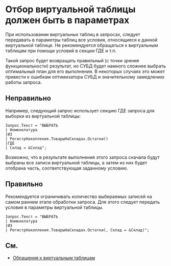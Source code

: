 # Отбор виртуальной таблицы должен быть в параметрах

При использовании виртуальных таблиц в запросах, следует передавать в параметры таблиц все условия, относящиеся к данной виртуальной таблице. Не рекомендуется обращаться к виртуальным таблицам при помощи условий в секции ГДЕ и т.п.

Такой запрос будет возвращать правильный (с точки зрения функциональности) результат, но СУБД будет намного сложнее выбрать оптимальный план для его выполнения. В некоторых случаях это может привести к ошибкам оптимизатора СУБД и значительному замедлению работы запроса.

## Неправильно


Например, следующий запрос использует секцию ГДЕ запроса для выборки из виртуальной таблицы:

```bsl
Запрос.Текст = "ВЫБРАТЬ
| Номенклатура
|ИЗ
| РегистрНакопления.ТоварыНаСкладах.Остатки()
|ГДЕ
| Склад = &Склад";
```

Возможно, что в результате выполнения этого запроса сначала будут выбраны все записи виртуальной таблицы, а затем из них будет отобрана часть, соответствующая заданному условию.


## Правильно


Рекомендуется ограничивать количество выбираемых записей на самом раннем этапе обработки запроса. Для этого следует передать условия в параметры виртуальной таблицы. 

```bsl
Запрос.Текст = "ВЫБРАТЬ
| Номенклатура
|ИЗ
| РегистрНакопления.ТоварыНаСкладах.Остатки(, Склад = &Склад)";
```


## См.

- [Обращения к виртуальным таблицам](https://its.1c.ru/db/v8std#content:657:hdoc)
